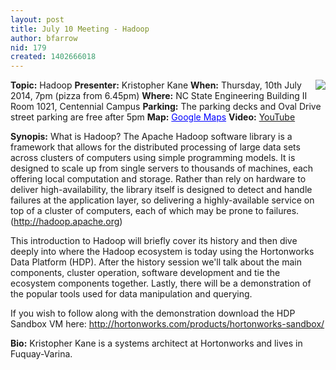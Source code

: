 ```yaml
---
layout: post
title: July 10 Meeting - Hadoop
author: bfarrow
nid: 179
created: 1402666018
---
```

<img src="http://trilug.org/~bfarrow/2014-07-10/hadoop.png" align=right>
<strong>Topic:</strong> Hadoop
<strong>Presenter:</strong> Kristopher Kane
<strong>When:</strong> Thursday, 10th July 2014, 7pm (pizza from 6.45pm)
<strong>Where:</strong> NC State Engineering Building II Room 1021, Centennial Campus
<strong>Parking:</strong> The parking decks and Oval Drive street parking are free after 5pm
<strong>Map:</strong> <a href="https://maps.google.com/maps?f=q&amp;source=embed&amp;hl=en&amp;geocode=&amp;q=ncsu+dept+of+electrical+and+computer+engineering&amp;aq=&amp;sll=35.77222,-78.674281&amp;sspn=0.001717,0.002307&amp;num=10&amp;ie=UTF8&amp;hq=ncsu+dept+of+electrical+and+computer+engineering&amp;hnear=&amp;ll=35.772117,-78.673933&amp;spn=0.004856,0.004613&amp;t=h&amp;z=14&amp;iwloc=A&amp;cid=7201020630335914881" style="color:#0000FF;text-align:left">Google Maps</a>
<strong>Video:</strong> <a href="https://www.youtube.com/watch?v=D8zEclRYlfA">YouTube</a>

<strong>Synopis:</strong>
What is Hadoop? 
The Apache Hadoop software library is a framework that allows for the distributed processing of large data sets across clusters of computers using simple programming models. It is designed to scale up from single servers to thousands of machines, each offering local computation and storage. Rather than rely on hardware to deliver high-availability, the library itself is designed to detect and handle failures at the application layer, so delivering a highly-available service on top of a cluster of computers, each of which may be prone to failures. (<a href="http://hadoop.apache.org">http://hadoop.apache.org</a>)

This introduction to Hadoop will briefly cover its history and then dive deeply into where the Hadoop ecosystem is today using the Hortonworks Data Platform (HDP).  After the history session we'll talk about the main components, cluster operation, software development and tie the ecosystem components together.  Lastly, there will be a demonstration of the popular tools used for data manipulation and querying.   

If you wish to follow along with the demonstration download the HDP Sandbox VM here: <a href="http://hortonworks.com/products/hortonworks-sandbox/">http://hortonworks.com/products/hortonworks-sandbox/</a>

<strong>Bio:</strong>
Kristopher Kane is a systems architect at Hortonworks and lives in Fuquay-Varina.   
